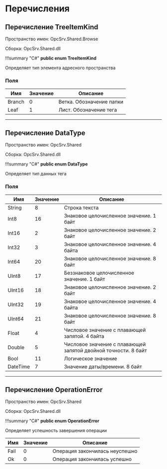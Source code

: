 # Перечисления

## Перечисление TreeItemKind
Пространство имен: OpcSrv.Shared.Browse

Сборка: OpcSrv.Shared.dll

!!!summary "C#"
    **public enum TreeItemKind**

Определяет тип элемента адресного пространства

### Поля

Имя | Значение | Описание 
----|----------|---------
Branch| 0 | Ветка. Обозначение папки
Leaf| 1 | Лист. Обозначение тега

---

## Перечисление DataType

Пространство имен: OpcSrv.Shared

Сборка: OpcSrv.Shared.dll

!!!summary "C#"
    **public enum DataType**

Определяет тип данных тега

### Поля

Имя | Значение | Описание 
----|----------|---------
String|8|Строка текста
Int8|16|Знаковое целочисленное значение. 1 байт
Int16|2|Знаковое целочисленное значение. 2 байт
Int32|3|Знаковое целочисленное значение. 4 байта
Int64|20|Знаковое целочисленное значение. 8 байт
UInt8|17|Беззнаковое целочисленное значение. 1 байт
UInt16|18|Знаковое целочисленное значение. 2 байт
UInt32|19|Знаковое целочисленное значение. 4 байта
UInt64|21|Знаковое целочисленное значение. 8 байт
Float|4|Числовое значение с плавающей запятой. 4 байта
Double|5|Числовое значение с плавающей запятой двойной точности. 8 байт
Bool|11|Логическое значение
DateTime|7|Значение даты/времени. 8 байт

---

## Перечисление OperationError

Пространство имен: OpcSrv.Shared

Сборка: OpcSrv.Shared.dll

!!!summary "C#"
    **public enum OperationError**

Определяет успешность завершения операции

Имя | Значение | Описание 
----|----------|---------
Fail|0|Операция закончилась неуспешно
Ok|0|Операция закончилась успешно



